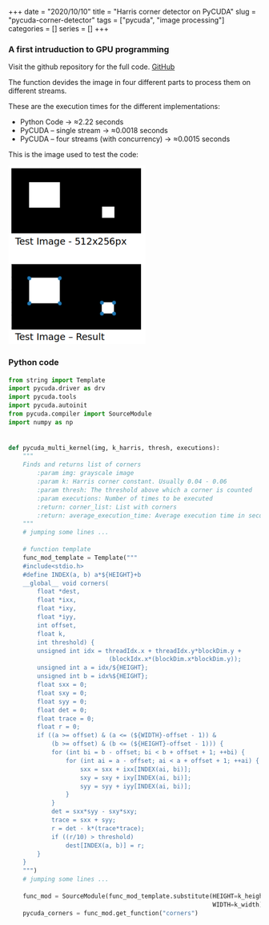 +++ 
date = "2020/10/10"
title = "Harris corner detector on PyCUDA"
slug = "pycuda-corner-detector" 
tags = ["pycuda", "image processing"]
categories = []
series = []
+++

### A first intruduction to GPU programming

Visit the github repository for the full code. [GitHub](https://github.com/viclule/pycuda_harris_corner_detector)


The function devides the image in four different parts to process them on different streams.

These are the execution times for the different implementations:

- Python Code -> ≈2.22 seconds
- PyCUDA – single stream -> ≈0.0018 seconds
- PyCUDA – four streams (with concurrency) -> ≈0.0015 seconds
  
This is the image used to test the code:

![Detector example](../../images/posts/harris_corner_detector.png)


### Python code

```python
from string import Template
import pycuda.driver as drv
import pycuda.tools
import pycuda.autoinit
from pycuda.compiler import SourceModule
import numpy as np


def pycuda_multi_kernel(img, k_harris, thresh, executions):
    """
    Finds and returns list of corners
        :param img: grayscale image
        :param k: Harris corner constant. Usually 0.04 - 0.06
        :param thresh: The threshold above which a corner is counted
        :param executions: Number of times to be executed
        :return: corner_list: List with corners
        :return: average_execution_time: Average execution time in seconds
    """
    # jumping some lines ...

    # function template
    func_mod_template = Template("""
    #include<stdio.h>
    #define INDEX(a, b) a*${HEIGHT}+b
    __global__ void corners(
        float *dest,
        float *ixx,
        float *ixy,
        float *iyy,
        int offset,
        float k,
        int threshold) {
        unsigned int idx = threadIdx.x + threadIdx.y*blockDim.y +
                            (blockIdx.x*(blockDim.x*blockDim.y));
        unsigned int a = idx/${HEIGHT};
        unsigned int b = idx%${HEIGHT};
        float sxx = 0;
        float sxy = 0;
        float syy = 0;
        float det = 0;
        float trace = 0;
        float r = 0;
        if ((a >= offset) & (a <= (${WIDTH}-offset - 1)) &
            (b >= offset) & (b <= (${HEIGHT}-offset - 1))) {
            for (int bi = b - offset; bi < b + offset + 1; ++bi) {
                for (int ai = a - offset; ai < a + offset + 1; ++ai) {
                    sxx = sxx + ixx[INDEX(ai, bi)];
                    sxy = sxy + ixy[INDEX(ai, bi)];
                    syy = syy + iyy[INDEX(ai, bi)];
                }
            }
            det = sxx*syy - sxy*sxy;
            trace = sxx + syy;
            r = det - k*(trace*trace);
            if ((r/10) > threshold)
                dest[INDEX(a, b)] = r;
        }
    }
    """)
    # jumping some lines ...

    func_mod = SourceModule(func_mod_template.substitute(HEIGHT=k_height,
                                                         WIDTH=k_width))
    pycuda_corners = func_mod.get_function("corners")
```